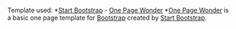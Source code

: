 

Template used:
*[Start Bootstrap](http://startbootstrap.com/) - [One Page Wonder](http://startbootstrap.com/template-overviews/one-page-wonder/)
*[One Page Wonder](http://startbootstrap.com/template-overviews/one-page-wonder/) is a basic one page template for [Bootstrap](http://getbootstrap.com/) created by [Start Bootstrap](http://startbootstrap.com/).



